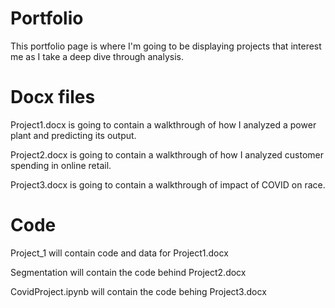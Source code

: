 # Portfolio

This portfolio page is where I'm going to be displaying projects that interest me as I take a deep dive through analysis. 

# Docx files

Project1.docx is going to contain a walkthrough of how I analyzed a power plant and predicting its output. 

Project2.docx is going to contain a walkthrough of how I analyzed customer spending in online retail. 

Project3.docx is going to contain a walkthrough of impact of COVID on race.

# Code

Project_1 will contain code and data for Project1.docx

Segmentation will contain the code behind Project2.docx

CovidProject.ipynb will contain the code behing Project3.docx
